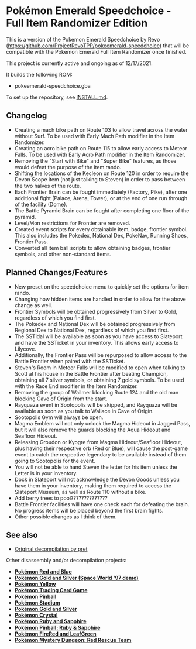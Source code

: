# Pokémon Emerald Speedchoice - Full Item Randomizer Edition 

This is a version of the Pokemon Emerald Speedchoice by Revo (https://github.com/ProjectRevoTPP/pokeemerald-speedchoice) that will be compatible with the Pokemon Emerald Full Item Randomizer once finished.

This project is currently active and ongoing as of 12/17/2021. 

It builds the following ROM:

* pokeemerald-speedchoice.gba

To set up the repository, see [INSTALL.md](INSTALL.md).

## Changelog

* Creating a mach bike path on Route 103 to allow travel across the water without Surf. To be used with Early Mach Path modifier in the Item Randomizer.
* Creating an acro bike path on Route 115 to allow early access to Meteor Falls. To be used with Early Acro Path modifier in the Item Randomizer.
* Removing the "Start with Bike" and "Super Bike" features, as those would defeat the purpose of the item rando.
* Shifting the locations of the Kecleon on Route 120 in order to require the Devon Scope item (not just talking to Steven) in order to pass between the two halves of the route.
* Each Frontier Brain can be fought immediately (Factory, Pike), after one additional fight (Palace, Arena, Tower), or at the end of one run through of the facility (Dome). 
* The Battle Pyramid Brain can be fought after completing one floor of the pyramid.
* Level/Mon restrictions for Frontier are removed. 
* Created event scripts for every obtainable item, badge, frontier symbol. This also includes the Pokedex, National Dex, PokeNav, Running Shoes, Frontier Pass.
* Converted all item ball scripts to allow obtaining badges, frontier symbols, and other non-standard items.

## Planned Changes/Features

* New preset on the speedchoice menu to quickly set the options for item rando.
* Changing how hidden items are handled in order to allow for the above change as well. 
* Frontier Symbols will be obtained progressively from Silver to Gold, regardless of which you find first.
* The Pokedex and National Dex will be obtained progressively from Regional Dex to National Dex, regardless of which you find first. 
* The SSTidal will be available as soon as you have access to Slateport and have the SSTicket in your inventory. This allows early access to Lilycove. 
* Additionally, the Frontier Pass will be repurposed to allow access to the Battle Frontier when paired with the SSTicket.
* Steven's Room in Meteor Falls will be modified to open when talking to Scott at his house in the Battle Frontier after beating Champion, obtaining all 7 silver symbols, or obtaining 7 gold symbols. To be used with the Race End modifier in the Item Randomizer. 
* Removing the group of Wailmer blocking Route 124 and the old man blocking Cave of Origin from the start. 
* Rayquaza event in Sootopolis will be skipped, and Rayquaza will be available as soon as you talk to Wallace in Cave of Origin.
* Sootopolis Gym will always be open.
* Magma Emblem will not only unlock the Magma Hideout in Jagged Pass, but it will also remove the guards blocking the Aqua Hideout and Seafloor Hideout. 
* Releasing Groudon or Kyogre from Magma Hideout/Seafloor Hideout, plus having their respective orb (Red or Blue), will cause the post-game event to catch the respective legendary to be available instead of them going to Sootopolis for the event. 
* You will not be able to hand Steven the letter for his item unless the Letter is in your inventory.
* Dock in Slateport will not acknowledge the Devon Goods unless you have them in your inventory, making them required to access the Slateport Museum, as well as Route 110 without a bike.  
* Add berry trees to pool??????????????
* Battle Frontier facilities will have one check each for defeating the brain. No progress items will be placed beyond the first brain fights. 
* Other possible changes as I think of them. 

## See also

* [Original decompilation by pret](https://github.com/pret/pokeemerald)

Other disassembly and/or decompilation projects:
* [**Pokémon Red and Blue**](https://github.com/pret/pokered)
* [**Pokémon Gold and Silver (Space World '97 demo)**](https://github.com/pret/pokegold-spaceworld)
* [**Pokémon Yellow**](https://github.com/pret/pokeyellow)
* [**Pokémon Trading Card Game**](https://github.com/pret/poketcg)
* [**Pokémon Pinball**](https://github.com/pret/pokepinball)
* [**Pokémon Stadium**](https://github.com/pret/pokestadium)
* [**Pokémon Gold and Silver**](https://github.com/pret/pokegold)
* [**Pokémon Crystal**](https://github.com/pret/pokecrystal)
* [**Pokémon Ruby and Sapphire**](https://github.com/pret/pokeruby)
* [**Pokémon Pinball: Ruby & Sapphire**](https://github.com/pret/pokepinballrs)
* [**Pokémon FireRed and LeafGreen**](https://github.com/pret/pokefirered)
* [**Pokémon Mystery Dungeon: Red Rescue Team**](https://github.com/pret/pmd-red)
